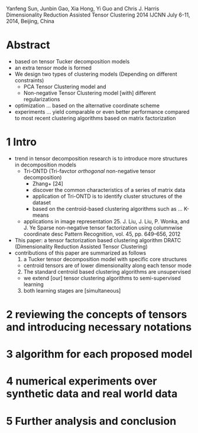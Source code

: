 Yanfeng Sun, Junbin Gao, Xia Hong, Yi Guo and Chris J. Harris
Dimensionality Reduction Assisted Tensor Clustering
2014 IJCNN July 6-11, 2014, Beijing, China

# Abstract

* based on tensor Tucker decomposition models
* an extra tensor mode is formed
* We design two types of clustering models (Depending on different constraints)
  * PCA Tensor Clustering model and
  * Non-negative Tensor Clustering model [with] different regularizations
* optimization ... based on the alternative coordinate scheme
* experiments ... yield comparable or even better performance
  compared to most recent clustering algorithms based on matrix factorization

# 1 Intro

* trend in tensor decomposition research is to introduce more structures in
  decomposition models
  * Tri-ONTD (Tri-favctor _orthogonal_ non-negative tensor decomposition)
    * Zhang+ [24]
    * discover the common characteristics of a series of matrix data
    * application of Tri-ONTD is to identify cluster structures of the dataset
    * based on the centroid-based clustering algorithms such as ...  K-means
  * applications in image representation
    25. J. Liu, J. Liu, P. Wonka, and J. Ye
      Sparse non-negative tensor factorization using columnwise coordinate desc
      Pattern Recognition, vol. 45, pp. 649–656, 2012
* This paper: a tensor factorization based clustering algorithm DRATC
  (Dimensionality Reduction Assisted Tensor Clustering)
* contributions of this paper are summarized as follows
  1. a Tucker tensor decomposition model with specific core structures
    * centroid tensors are of lower dimensionality along each tensor mode
  2. The standard centroid based clustering algorithms are unsupervised
    * we extend [our] tensor clustering algorithms to semi-supervised learning
  3. both learning stages are [simultaneous]

# 2 reviewing the concepts of tensors and introducing necessary notations

# 3 algorithm for each proposed model

# 4 numerical experiments over synthetic data and real world data

# 5 Further analysis and conclusion

